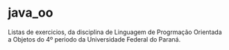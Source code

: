 # java_oo
Listas de exercicios, da disciplina de Linguagem de Progrmação Orientada a Objetos do 4º periodo da
Universidade Federal do Paraná.
